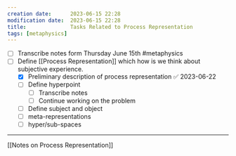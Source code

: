 ```yaml
---
creation date:		2023-06-15 22:28
modification date:	2023-06-15 22:28
title: 				Tasks Related to Process Representation
tags: [metaphysics]
---
```

- [ ] Transcribe notes form Thursday June 15th #metaphysics 
- [ ] Define [[Process Representation]] which how is we think about subjective experience.
	- [x] Preliminary description of process representation ✅ 2023-06-22
	- [ ] Define hyperpoint
		- [ ] Transcribe notes
		- [ ] Continue working on the problem
	- [ ] Define subject and object
	- [ ] meta-representations
	- [ ] hyper/sub-spaces

---
[[Notes on Process Representation]]